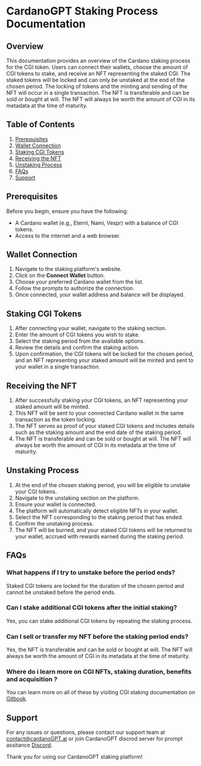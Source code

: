# CardanoGPT Staking Process Documentation

## Overview
This documentation provides an overview of the Cardano staking process for the CGI token. Users can connect their wallets, choose the amount of CGI tokens to stake, and receive an NFT representing the staked CGI. The staked tokens will be locked and can only be unstaked at the end of the chosen period. The locking of tokens and the minting and sending of the NFT will occur in a single transaction. The NFT is transferable and can be sold or bought at will. The NFT will always be worth the amount of CGI in its metadata at the time of maturity.

## Table of Contents
1. [Prerequisites](#prerequisites)
2. [Wallet Connection](#wallet-connection)
3. [Staking CGI Tokens](#staking-cgi-tokens)
4. [Receiving the NFT](#receiving-the-nft)
5. [Unstaking Process](#unstaking-process)
6. [FAQs](#faqs)
7. [Support](#support)

## Prerequisites
Before you begin, ensure you have the following:
- A Cardano wallet (e.g., Eternl, Nami, Vespr) with a balance of CGI tokens.
- Access to the internet and a web browser.

## Wallet Connection
1. Navigate to the staking platform's website.
2. Click on the **Connect Wallet** button.
3. Choose your preferred Cardano wallet from the list.
4. Follow the prompts to authorize the connection.
5. Once connected, your wallet address and balance will be displayed.

## Staking CGI Tokens
1. After connecting your wallet, navigate to the staking section.
2. Enter the amount of CGI tokens you wish to stake.
3. Select the staking period from the available options.
4. Review the details and confirm the staking action.
5. Upon confirmation, the CGI tokens will be locked for the chosen period, and an NFT representing your staked amount will be minted and sent to your wallet in a single transaction.

## Receiving the NFT
1. After successfully staking your CGI tokens, an NFT representing your staked amount will be minted.
2. This NFT will be sent to your connected Cardano wallet in the same transaction as the token locking.
3. The NFT serves as proof of your staked CGI tokens and includes details such as the staking amount and the end date of the staking period.
4. The NFT is transferable and can be sold or bought at will. The NFT will always be worth the amount of CGI in its metadata at the time of maturity.

## Unstaking Process
1. At the end of the chosen staking period, you will be eligible to unstake your CGI tokens.
2. Navigate to the unstaking section on the platform.
3. Ensure your wallet is connected.
4. The platform will automatically detect eligible NFTs in your wallet.
5. Select the NFT corresponding to the staking period that has ended.
6. Confirm the unstaking process.
7. The NFT will be burned, and your staked CGI tokens will be returned to your wallet, accrued with rewards earned during the staking period.

## FAQs

### What happens if I try to unstake before the period ends?
Staked CGI tokens are locked for the duration of the chosen period and cannot be unstaked before the period ends.

### Can I stake additional CGI tokens after the initial staking?
Yes, you can stake additional CGI tokens by repeating the staking process.

### Can I sell or transfer my NFT before the staking period ends?
Yes, the NFT is transferable and can be sold or bought at will. The NFT will always be worth the amount of CGI in its metadata at the time of maturity.

### Where do i learn more on CGI NFTs, staking duration, benefits and acquisition ?
You can learn more on all of these by visiting CGI staking documentation on [Gitbook](https://docs.cardanogpt.ai/cgi-staking).

## Support
For any issues or questions, please contact our support team at contact@cardanoGPT.ai or join CardanoGPT discrod server for prompt assitance [Discord](https://discord.gg/UsBNupbtP7).

Thank you for using our CardanoGPT staking platform!
